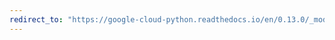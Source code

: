 ```yaml
---
redirect_to: "https://google-cloud-python.readthedocs.io/en/0.13.0/_modules/gcloud/bigtable/cluster.html"
---
```

